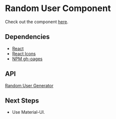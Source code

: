 # Random User Component

Check out the component [here](https://the-fetaverse.github.io/rc-random-user/).

## Dependencies

- [React](https://reactjs.org/)
- [React Icons](https://react-icons.github.io/react-icons/)
- [NPM gh-oages](https://www.npmjs.com/package/gh-pages)

## API
[Random User Generator](https://randomuser.me/)

## Next Steps
- Use Material-UI.
